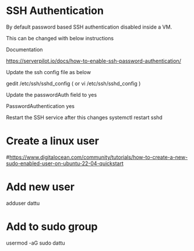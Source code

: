# SSH Authentication

By default password based SSH authentication disabled inside a VM.

This can be changed with below instructions

Documentation

https://serverpilot.io/docs/how-to-enable-ssh-password-authentication/

Update the ssh config file as below 

gedit /etc/ssh/sshd_config    ( or vi /etc/ssh/sshd_config )

Update the passwordAuth field to yes 

PasswordAuthentication yes

Restart the SSH service after this changes 
systemctl restart sshd

# Create a linux user 

#https://www.digitalocean.com/community/tutorials/how-to-create-a-new-sudo-enabled-user-on-ubuntu-22-04-quickstart

# Add new user 
adduser dattu


# Add to sudo group
usermod -aG sudo dattu